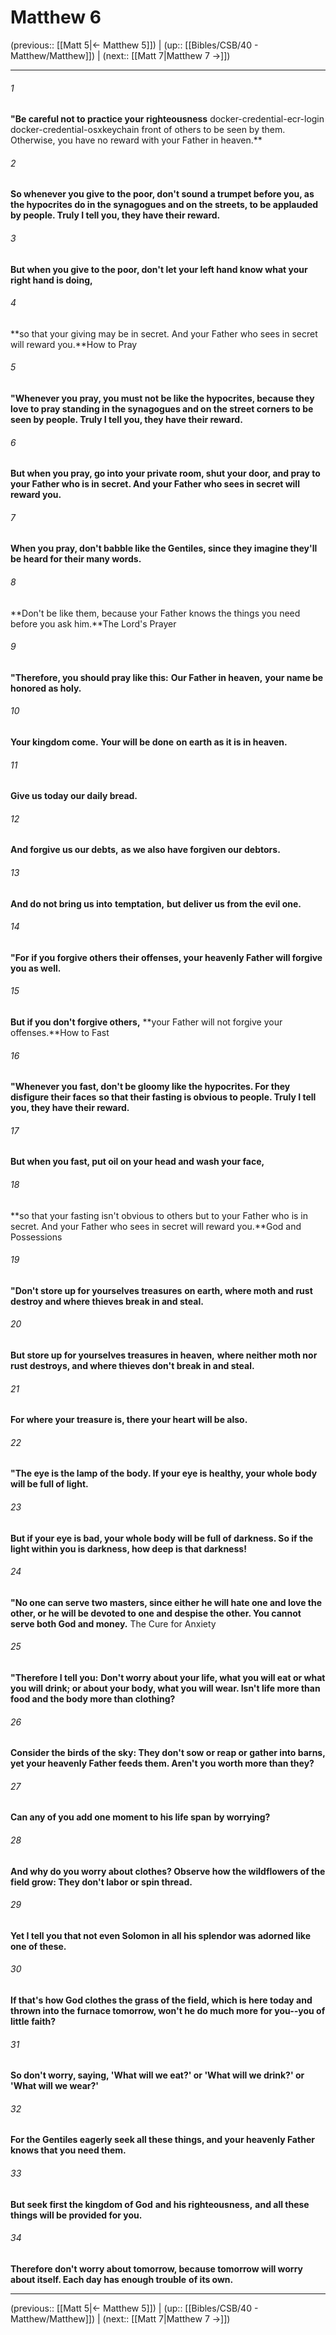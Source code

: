 # Matthew 6

(previous:: [[Matt 5|← Matthew 5]]) | (up:: [[Bibles/CSB/40 - Matthew/Matthew]]) | (next:: [[Matt 7|Matthew 7 →]])

***


###### 1 
**"Be careful not to practice your righteousness** docker-credential-ecr-login docker-credential-osxkeychain front of others to be seen by them. Otherwise, you have no reward with your Father in heaven.** 

###### 2 
**So whenever you give to the poor, don't sound a trumpet before you, as the hypocrites do in the synagogues and on the streets, to be applauded by people. Truly I tell you, they have their reward.** 

###### 3 
**But when you give to the poor, don't let your left hand know what your right hand is doing,** 

###### 4 
**so that your giving may be in secret. And your Father who sees in secret will reward you.**How to Pray 

###### 5 
**"Whenever you pray, you must not be like the hypocrites, because they love to pray standing in the synagogues and on the street corners to be seen by people. Truly I tell you, they have their reward.** 

###### 6 
**But when you pray, go into your private room, shut your door, and pray to your Father who is in secret. And your Father who sees in secret will reward you.** 

###### 7 
**When you pray, don't babble like the Gentiles, since they imagine they'll be heard for their many words.** 

###### 8 
**Don't be like them, because your Father knows the things you need before you ask him.**The Lord's Prayer 

###### 9 
**"Therefore, you should pray like this:** **Our Father in heaven,** **your name be honored as holy.** 

###### 10 
**Your kingdom come.** **Your will be done** **on earth as it is in heaven.** 

###### 11 
**Give us today our daily bread.** 

###### 12 
**And forgive us our debts,** **as we also have forgiven our debtors.** 

###### 13 
**And do not bring us into** **temptation,** **but deliver us from the evil one.** 

###### 14 
**"For if you forgive others their offenses, your heavenly Father will forgive you as well.** 

###### 15 
**But if you don't forgive others,** **your Father will not forgive your offenses.**How to Fast 

###### 16 
**"Whenever you fast, don't be gloomy like the hypocrites. For they disfigure their faces** **so that their fasting is obvious to people. Truly I tell you, they have their reward.** 

###### 17 
**But when you fast, put oil on your head and wash your face,** 

###### 18 
**so that your fasting isn't obvious to others but to your Father who is in secret. And your Father who sees in secret will reward you.**God and Possessions 

###### 19 
**"Don't store up for yourselves treasures** **on earth, where moth and rust destroy and where thieves break in and steal.** 

###### 20 
**But store up for yourselves treasures in heaven,** **where neither moth nor rust destroys, and where thieves don't break in and steal.** 

###### 21 
**For where your treasure is, there your heart will be also.** 

###### 22 
**"The eye is the lamp of the body. If your eye is healthy, your whole body will be full of light.** 

###### 23 
**But if your eye is bad, your whole body will be full of darkness. So if the light within you is darkness, how deep is that darkness!** 

###### 24 
**"No one can serve two masters, since either he will hate one and love the other, or he will be devoted to one and despise the other. You cannot serve both God and money.** The Cure for Anxiety 

###### 25 
**"Therefore I tell you:** **Don't worry about your life, what you will eat or what you will drink; or about your body, what you will wear. Isn't life more than food and the body more than clothing?** 

###### 26 
**Consider the birds of the sky: They don't sow or reap or gather into barns, yet your heavenly Father feeds them. Aren't you worth more than they?** 

###### 27 
**Can any of you add one moment to his life span** **by worrying?** 

###### 28 
**And why do you worry about clothes? Observe how the wildflowers of the field grow: They don't labor or spin thread.** 

###### 29 
**Yet I tell you that not even Solomon in all his splendor was adorned like one of these.** 

###### 30 
**If that's how God clothes the grass of the field, which is here today and thrown into the furnace tomorrow, won't he do much more for you--you of little faith?** 

###### 31 
**So don't worry, saying, 'What will we eat?' or 'What will we drink?' or 'What will we wear?'** 

###### 32 
**For the Gentiles eagerly seek all these things, and your heavenly Father knows that you need them.** 

###### 33 
**But seek first the kingdom of God** **and his righteousness,** **and all these things will be provided for you.** 

###### 34 
**Therefore don't worry about tomorrow, because tomorrow will worry about itself. Each day has enough trouble** **of its own.**

***

(previous:: [[Matt 5|← Matthew 5]]) | (up:: [[Bibles/CSB/40 - Matthew/Matthew]]) | (next:: [[Matt 7|Matthew 7 →]])
